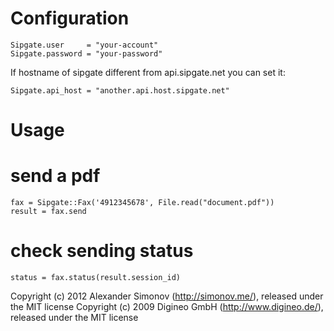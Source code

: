 Configuration
================

    Sipgate.user     = "your-account"
    Sipgate.password = "your-password"

If hostname of sipgate different from api.sipgate.net you can set it:
  
    Sipgate.api_host = "another.api.host.sipgate.net"


Usage
============

# send a pdf
    
    fax = Sipgate::Fax('4912345678', File.read("document.pdf"))
    result = fax.send

# check sending status
    
    status = fax.status(result.session_id)


Copyright (c) 2012 Alexander Simonov (http://simonov.me/), released under the MIT license
Copyright (c) 2009 Digineo GmbH (http://www.digineo.de/), released under the MIT license
